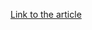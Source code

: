 [Link to the article](https://insights.sei.cmu.edu/cert/2019/09/the-dangers-of-vhd-and-vhdx-files.html)
